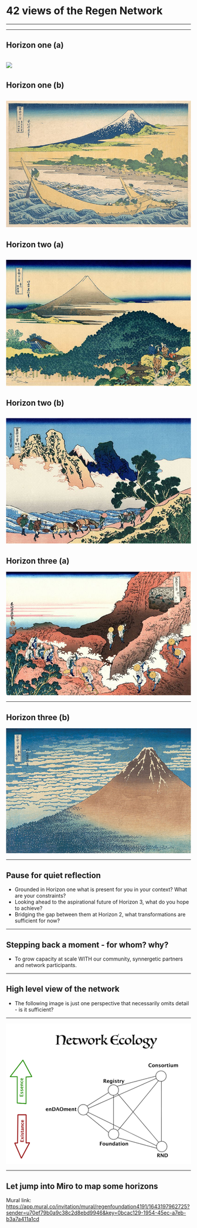 # 42 views of the Regen Network
--- 


---
## Horizon one (a)
![](assets/Hokusai/1GreatWave.jpg)
---
## Horizon one (b)
![](assets/Hokusai/2TagoBay.jpg)
---
## Horizon two (a)
![](assets/Hokusai/3TheCoastOfSevenLeagesInKamakura.jpg)
---
## Horizon two (b)
![](assets/Hokusai/4TheBackOfTheFujiFromTheMinobuRiver.jpg)
---
## Horizon three (a)
![](assets/Hokusai/5ClimbingMtFuji.jpg)

---
## Horizon three (b)
![](assets/Hokusai/6FineWindClearMorning.jpg)

--- 
## Pause for quiet reflection
- Grounded in Horizon one what is present for you in your context? What are your constraints?
- Looking ahead to the aspirational future of Horizon 3, what do you hope to achieve?
- Bridging the gap between them at Horizon 2, what transformations are sufficient for now?

---
## Stepping back a moment - for whom? why?
- To grow capacity at scale WITH our community, synnergetic partners and network participants.

---
## High level view of the network
- The following image is just one perspective that necessarily omits detail - is it sufficient?

---


![](assets/NetworkEcology.jpg)

---

## Let jump into Miro to map some horizons

Mural link: https://app.mural.co/invitation/mural/regenfoundation4191/1643197962725?sender=u70ef79b0a9c38c2d8ebd9946&key=0bcac129-1954-45ec-a7eb-b3a7a411a1cd
